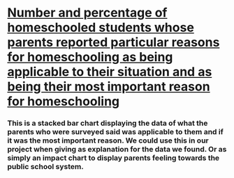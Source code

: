 # [Number and percentage of homeschooled students whose parents reported particular reasons for homeschooling as being applicable to their situation and as being their most important reason for homeschooling](Z58mj--span-style-font-family-quot-times-new-roman-quot-font-size-13-3333px-font-weight-400-white-space-collapse-preserve-background-color-rgb-255-255-255-number-of-homeschooled-students-whose-parents-reported-particular-reasons-for-homesch.png.pdf)
### This is a stacked bar chart displaying the data of what the parents who were surveyed said was applicable to them and if it was the most important reason. We could use this in our project when giving as explanation for the data we found. Or as simply an impact chart to display parents feeling towards the public school system.  
